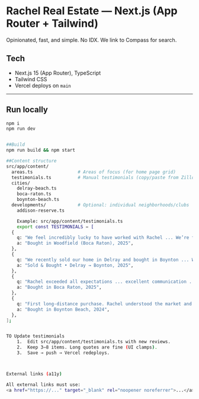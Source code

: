 # Rachel Real Estate — Next.js (App Router + Tailwind)

Opinionated, fast, and simple. No IDX. We link to Compass for search.

## Tech
- Next.js 15 (App Router), TypeScript
- Tailwind CSS
- Vercel deploys on `main`

---

## Run locally
```bash
npm i
npm run dev


##Build
npm run build && npm start

##Content structure
src/app/content/
  areas.ts                 # Areas of focus (for home page grid)
  testimonials.ts          # Manual testimonials (copy/paste from Zillow)
  cities/
    delray-beach.ts
    boca-raton.ts
    boynton-beach.ts
  developments/            # Optional: individual neighborhoods/clubs
    addison-reserve.ts

    Example: src/app/content/testimonials.ts
    export const TESTIMONIALS = [
  {
    q: "We feel incredibly lucky to have worked with Rachel ... We’re forever grateful.",
    a: "Bought in Woodfield (Boca Raton), 2025",
  },
  {
    q: "We recently sold our home in Delray and bought in Boynton ... We are very thankful ...",
    a: "Sold & Bought • Delray → Boynton, 2025",
  },
  {
    q: "Rachel exceeded all expectations ... excellent communication ...",
    a: "Bought in Boca Raton, 2025",
  },
  {
    q: "First long-distance purchase. Rachel understood the market and our likes ...",
    a: "Bought in Boynton Beach, 2024",
  },
];


TO Update testimonials
	1.	Edit src/app/content/testimonials.ts with new reviews.
	2.	Keep 3–8 items. Long quotes are fine (UI clamps).
	3.	Save → push → Vercel redeploys.



External links (a11y)

All external links must use:
<a href="https://..." target="_blank" rel="noopener noreferrer">...</a>
